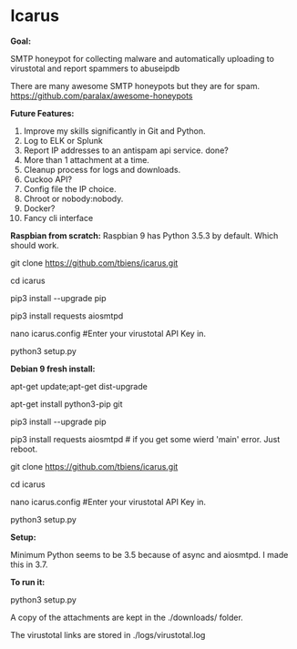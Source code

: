 # Icarus
**Goal:**

SMTP honeypot for collecting malware and automatically uploading to virustotal and report spammers to abuseipdb

There are many awesome SMTP honeypots but they are for spam. https://github.com/paralax/awesome-honeypots

**Future Features:**

1. Improve my skills significantly in Git and Python.
2. Log to ELK or Splunk
3. Report IP addresses to an antispam api service. done?
4. More than 1 attachment at a time.
5. Cleanup process for logs and downloads.
6. Cuckoo API?
7. Config file the IP choice.
8. Chroot or nobody:nobody.
9. Docker?
10. Fancy cli interface

**Raspbian from scratch:**
Raspbian 9 has Python 3.5.3 by default. Which should work.

git clone https://github.com/tbiens/icarus.git

cd icarus

pip3 install --upgrade pip

pip3 install requests aiosmtpd

nano icarus.config  #Enter your virustotal API Key in.

python3 setup.py

**Debian 9 fresh install:**

apt-get update;apt-get dist-upgrade

apt-get install python3-pip git

pip3 install --upgrade pip

pip3 install requests aiosmtpd # if you get some wierd 'main' error. Just reboot.

git clone https://github.com/tbiens/icarus.git

cd icarus

nano icarus.config  #Enter your virustotal API Key in.

python3 setup.py


**Setup:**

Minimum Python seems to be 3.5 because of async and aiosmtpd. I made this in 3.7. 

**To run it:**

python3 setup.py

A copy of the attachments are kept in the ./downloads/ folder.

The virustotal links are stored in ./logs/virustotal.log
